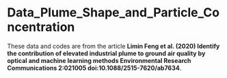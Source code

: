 # Data_Plume_Shape_and_Particle_Concentration

These data and codes are from the article **Limin Feng et al. (2020) Identify the contribution of elevated industrial plume to ground air quality by optical and machine learning methods Environmental Research Communications 2:021005 doi:10.1088/2515-7620/ab7634**.
